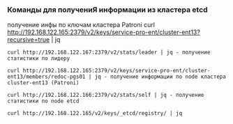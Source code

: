 ### Команды для получениЯ информации из кластера etcd

получение инфы по ключам кластера Patroni
    curl http://192.168.122.165:2379/v2/keys/service-pro-ent/cluster-ent13?recursive=true | jq
    
    curl http://192.168.122.167:2379/v2/stats/leader | jq - получение статистики по лидеру
    
    curl http://192.168.122.165:2379/v2/keys/service-pro-ent/cluster-ent13/members/redoc-pgs01 | jq - получение информации по node кластера cluster-ent13 (Patroni)
    
    curl http://192.168.122.166:2379/v2/stats/self | jq - получение статистики по node etcd
    
    curl http://192.168.122.165/v2/keys/_etcd/registry/ | jq
